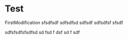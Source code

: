 # Test

FirstModification
sfsdfsdf
sdfsdfsd
sdfsdf
sdfsdfsf
sfsdf

sdfsfsdfsfsdfsd
sd
fsd
f
dsf
sd
f
sdf
